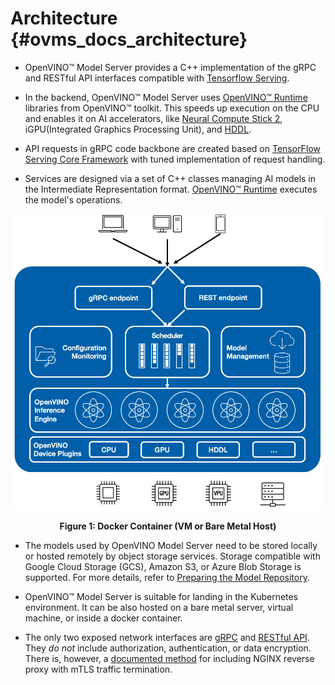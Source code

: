 # Architecture {#ovms_docs_architecture}

- OpenVINO&trade; Model Server provides a C++ implementation of the gRPC and RESTful API interfaces compatible with [Tensorflow Serving](https://www.tensorflow.org/tfx/guide/serving).

- In the backend, OpenVINO&trade; Model Server uses [OpenVINO&trade; Runtime](https://docs.openvinotoolkit.org/2021.4/index.html) libraries from OpenVINO&trade; toolkit. This speeds up execution on the CPU and enables it on AI accelerators, like [Neural Compute Stick 2](https://software.intel.com/content/www/us/en/main/hardware/neural-compute-stick.html), iGPU(Integrated Graphics Processing Unit), and [HDDL](https://docs.openvinotoolkit.org/2021.4/openvino_docs_install_guides_movidius_setup_guide.html).


- API requests in gRPC code backbone are created based on [TensorFlow Serving Core Framework](https://www.tensorflow.org/tfx/guide/serving) with tuned implementation of request handling.

- Services are designed via a set of C++ classes managing AI models in the Intermediate Representation format. [OpenVINO&trade; Runtime](https://docs.openvinotoolkit.org/2021.4/index.html) executes the model's operations.

![serving](serving-c.png)

<div style="text-align: center"><b>Figure 1: Docker Container (VM or Bare Metal Host)</b></div>

- The models used by OpenVINO Model Server need to be stored locally or hosted remotely by object storage services. Storage compatible with 
Google Cloud Storage (GCS), Amazon S3, or Azure Blob Storage is supported. For more details, refer to [Preparing the Model Repository](./models_repository.md).  
- OpenVINO&trade; Model Server is suitable for landing in the Kubernetes environment. It can be also hosted on a bare metal server, virtual machine, or inside a docker container.

- The only two exposed network interfaces are [gRPC](./model_server_grpc_api.md) and [RESTful API](./model_server_rest_api.md). 
They _do not_ include authorization, authentication, or data encryption. There is, however,
a [documented method](https://github.com/openvinotoolkit/model_server/tree/releases/2022/1/extras/nginx-mtls-auth) for including NGINX reverse proxy with mTLS traffic termination.
